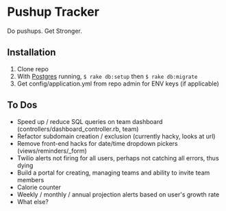 # Pushup Tracker
Do pushups. Get Stronger.

## Installation
1. Clone repo
2. With [Postgres](http://postgresapp.com/) running,  ```$ rake db:setup``` then ```$ rake db:migrate```
3. Get config/application.yml from repo admin for ENV keys (if applicable)

## To Dos
* Speed up / reduce SQL queries on team dashboard (controllers/dashboard_controller.rb, team)
* Refactor subdomain creation / exclusion (currently hacky, looks at url)
* Remove front-end hacks for date/time dropdown pickers (views/reminders/_form)
* Twilio alerts not firing for all users, perhaps not catching all errors, thus dying
* Build a portal for creating, managing teams and ability to invite team members
* Calorie counter
* Weekly / monthly / annual projection alerts based on user's growth rate
* What else?
